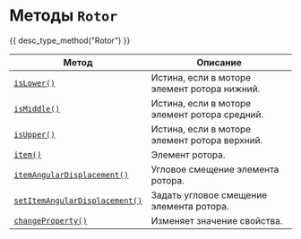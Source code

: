 # Методы `Rotor`
{{ desc_type_method("Rotor") }}

| Метод                                 | Описание                                                |
|-------------------------------------------|----------------------------------------------------------|
| [`isLower()`](./isLower.md) | Истина, если в моторе элемент ротора нижний. |
| [`isMiddle()`](./isMiddle.md) | Истина, если в моторе элемент ротора средний. |
| [`isUpper()`](./isUpper.md) | Истина, если в моторе элемент ротора верхний. |
| [`item()`](./item.md) | Элемент ротора. |
| [`itemAngularDisplacement()`](./itemAngularDisplacement.md) | Угловое смещение элемента ротора. |
| [`setItemAngularDisplacement()`](./setItemAngularDisplacement.md) | Задать угловое смещение элемента ротора. |
| [`changeProperty()`](./changeProperty.md) | Изменяет значение свойства. |
